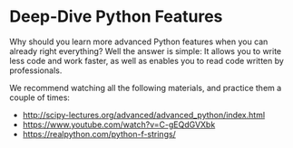 # Deep-Dive Python Features

Why should you learn more advanced Python features when you can already right everything? Well the answer is simple: It allows you to write less code and work faster, as well as enables you to read code written by professionals. 

We recommend watching all the following materials, and practice them a couple of times:
- http://scipy-lectures.org/advanced/advanced_python/index.html
- https://www.youtube.com/watch?v=C-gEQdGVXbk
- https://realpython.com/python-f-strings/